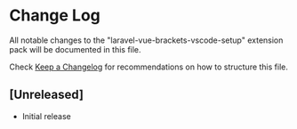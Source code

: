 # Change Log

All notable changes to the "laravel-vue-brackets-vscode-setup" extension pack will be documented in this file.

Check [Keep a Changelog](http://keepachangelog.com/) for recommendations on how to structure this file.

## [Unreleased]

- Initial release
